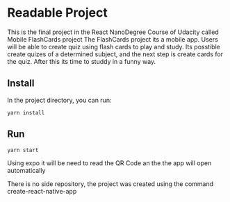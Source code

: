 # Readable Project
This is the final project in the React NanoDegree Course of Udacity called Mobile FlashCards project
The FlashCards project its a mobile app. Users will be able to create quiz using flash cards to play and study.
Its posstible create quizes of a determined subject, and the next step is create cards for the quiz.
After this its time to studdy in a funny way.

## Install
In the project directory, you can run:
```
yarn install
```

## Run
```
yarn start
```
Using expo it will be need to read the QR Code an the the app will open automatically

There is no side repository, the project was created using the command create-react-native-app